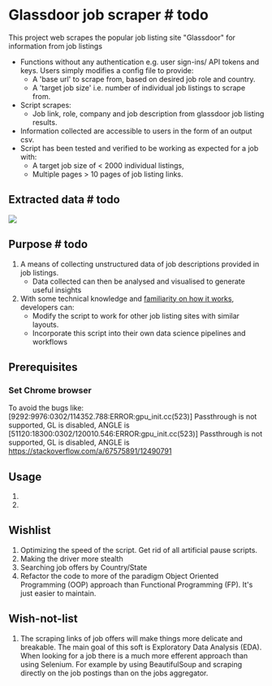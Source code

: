 # Glassdoor job scraper # todo

This project web scrapes the popular job listing site "Glassdoor" for information from job listings

- Functions without any authentication e.g. user sign-ins/ API tokens and keys. Users simply modifies a config file to provide:
  - A 'base url' to scrape from, based on desired job role and country.
  - A 'target job size' i.e. number of individual job listings to scrape from.
- Script scrapes:
  - Job link, role, company and job description from glassdoor job listing results.
- Information collected are accessible to users in the form of an output csv.
- Script has been tested and verified to be working as expected for a job with:
  - A target job size of < 2000 individual listings,
  - Multiple pages > 10 pages of job listing links.

## Extracted data # todo

![](https://github.com/kelvinxuande/glassdoor-scraper/blob/master/docs/def-3.jpg)

## Purpose # todo

1. A means of collecting unstructured data of job descriptions provided in job listings.
   - Data collected can then be analysed and visualised to generate useful insights
2. With some technical knowledge and [familiarity on how it works](https://github.com/kelvinxuande/glassdoor-scraper/blob/master/docs/README.md#how-it-works), developers can:
   - Modify the script to work for other job listing sites with similar layouts.
   - Incorporate this script into their own data science pipelines and workflows

## Prerequisites

### Set Chrome browser

To avoid the bugs like:
[9292:9976:0302/114352.788:ERROR:gpu_init.cc(523)] Passthrough is not supported, GL is disabled, ANGLE is
[51120:18300:0302/120010.546:ERROR:gpu_init.cc(523)] Passthrough is not supported, GL is disabled, ANGLE is
https://stackoverflow.com/a/67575891/12490791

## Usage

1.
2.

## Wishlist

1. Optimizing the speed of the script. Get rid of all artificial pause scripts.
2. Making the driver more stealth
3. Searching job offers by Country/State
4. Refactor the code to more of the paradigm Object Oriented Programming (OOP) approach than Functional Programming (FP).
   It's just easier to maintain.

## Wish-not-list

1. The scraping links of job offers will make things more delicate and breakable.
   The main goal of this soft is Exploratory Data Analysis (EDA).
   When looking for a job there is a much more efferent approach than using Selenium. For example by using BeautifulSoup and scraping directly on the job postings than on the jobs aggregator.
